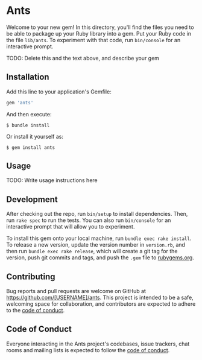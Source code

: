 # Ants

Welcome to your new gem! In this directory, you'll find the files you need to be able to package up your Ruby library into a gem. Put your Ruby code in the file `lib/ants`. To experiment with that code, run `bin/console` for an interactive prompt.

TODO: Delete this and the text above, and describe your gem

## Installation

Add this line to your application's Gemfile:

```ruby
gem 'ants'
```

And then execute:

    $ bundle install

Or install it yourself as:

    $ gem install ants

## Usage

TODO: Write usage instructions here

## Development

After checking out the repo, run `bin/setup` to install dependencies. Then, run `rake spec` to run the tests. You can also run `bin/console` for an interactive prompt that will allow you to experiment.

To install this gem onto your local machine, run `bundle exec rake install`. To release a new version, update the version number in `version.rb`, and then run `bundle exec rake release`, which will create a git tag for the version, push git commits and tags, and push the `.gem` file to [rubygems.org](https://rubygems.org).

## Contributing

Bug reports and pull requests are welcome on GitHub at https://github.com/[USERNAME]/ants. This project is intended to be a safe, welcoming space for collaboration, and contributors are expected to adhere to the [code of conduct](https://github.com/[USERNAME]/ants/blob/master/CODE_OF_CONDUCT.md).


## Code of Conduct

Everyone interacting in the Ants project's codebases, issue trackers, chat rooms and mailing lists is expected to follow the [code of conduct](https://github.com/[USERNAME]/ants/blob/master/CODE_OF_CONDUCT.md).
